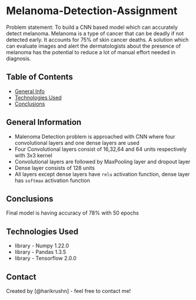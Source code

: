 # Melanoma-Detection-Assignment
Problem statement: To build a CNN based model which can accurately detect melanoma. Melanoma is a type of cancer that can be deadly if not detected early. It accounts for 75% of skin cancer deaths. A solution which can evaluate images and alert the dermatologists about the presence of melanoma has the potential to reduce a lot of manual effort needed in diagnosis.

## Table of Contents
* [General Info](#general-information)
* [Technologies Used](#technologies-used)
* [Conclusions](#conclusions)


## General Information
- Malenoma Detection problem is approached with CNN where four convolutional layers and one dense layers are used 
- Four Convolutional layers consist of 16,32,64 and 64 units respectively with 3x3 kernel 
- Convolutional layers are followed by MaxPooling layer and dropout layer
- Dense layer consists of 128 units 
- All layers except dense layers have `relu` activation function, dense layer has `softmax` activation function


## Conclusions
Final model is having accuracy of 78% with 50 epochs


## Technologies Used
- library - Numpy 1.22.0
- library - Pandas 1.3.5
- library - Tensorflow 2.0.0


## Contact
Created by [@harikrushn] - feel free to contact me!

